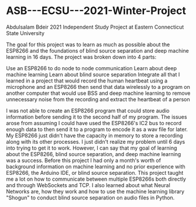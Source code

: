 # ASB---ECSU---2021-Winter-Project
Abdulsalam Bdeir 
2021 Independent Study Project at Eastern Connecticut State University 

The goal for this project was to learn as much as possible about the ESP8266 and the foundations of blind source separation and deep machine learning in 16 days. The project was broken down into 4 parts:  

Use an ESP8266 to do node to node communication
Learn about deep machine learning 
Learn about blind source separation 
Integrate all that I learned in a project that would record the human heartbeat using a microphone and an ESP8266 then send that data wirelessly to a program on another computer that would use BSS and deep machine learning to remove unnecessary noise from the recording and extract the heartbeat of a person 

I was not able to create an ESP8266 program that could store audio information before sending it to the second half of my program. The issues arose from assuming I could have used the ESP8266's IC2 bus to record enough data to then send it to a program to encode it as a wav file for later. My ESP8266 just didn't have the capacity in memory to store a recording along with its other processes. I just didn't realize my problem until 6 days into trying to get it to work. However, I can say that my goal of learning about the ESP8266, blind source separation, and deep machine learning was a success. Before this project I had only a month's worth of background information on machine learning and no prior experience with ESP8266, the Arduino IDE, or blind source separation. This project taught me a lot on how to communicate between multiple ESP8266s both directly and through WebSockets and TCP. I also learned about what Neural Networks are, how they work and how to use the machine learning library "Shogun" to conduct blind source separation on audio files in Python.
